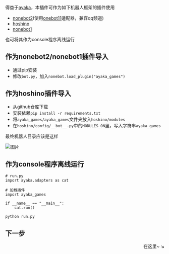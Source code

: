得益于[ayaka](https://github.com/bridgeL/ayaka)，本插件可作为如下机器人框架的插件使用

- [nonebot2](https://github.com/nonebot/nonebot2)(使用[onebot11](https://github.com/nonebot/adapter-onebot)适配器，兼容qq频道)
- [hoshino](https://github.com/Ice-Cirno/HoshinoBot)
- [nonebot1](https://github.com/nonebot/nonebot)

也可将其作为console程序离线运行

## 作为nonebot2/nonebot1插件导入

- 通过pip安装
- 修改`bot.py`，加入`nonebot.load_plugin("ayaka_games")`

## 作为hoshino插件导入

- 从github仓库下载
- 安装依赖`pip install -r requirements.txt`
- 将`ayaka_games/ayaka_games`文件夹放入`hoshino/modules`
- 在`hoshino/config/__bot__.py`中的`MODULES_ON`里，写入字符串`ayaka_games`

最终机器人目录应该是这样

![图片](https://user-images.githubusercontent.com/47290820/212525875-c72c83ae-baa1-4085-8f83-7c4a11711895.png)

## 作为console程序离线运行

```
# run.py
import ayaka.adapters as cat

# 加载插件
import ayaka_games

if __name__ == "__main__":
    cat.run()
```

```
python run.py
```

## 下一步

<div align="right">
    在这里~ ↘
</div>
